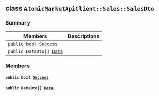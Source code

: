 ## class `AtomicMarketApiClient::Sales::SalesDto` 

### Summary

 Members                        | Descriptions                                
--------------------------------|---------------------------------------------
`public bool `[`Success`](#class_atomic_market_api_client_1_1_sales_1_1_sales_dto_1a506fb037fbb6bfe8f254c021a2c3cfac) | 
`public DataDto[] `[`Data`](#class_atomic_market_api_client_1_1_sales_1_1_sales_dto_1a6ed89521b3da4f30d2ab82c36d0afd13) | 

### Members

#### `public bool `[`Success`](#class_atomic_market_api_client_1_1_sales_1_1_sales_dto_1a506fb037fbb6bfe8f254c021a2c3cfac) 

#### `public DataDto[] `[`Data`](#class_atomic_market_api_client_1_1_sales_1_1_sales_dto_1a6ed89521b3da4f30d2ab82c36d0afd13) 

